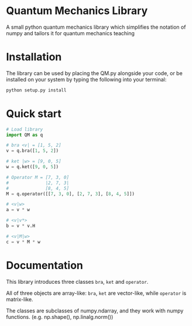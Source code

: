 # Quantum Mechanics Library
A small python quantum mechanics library which simplifies the notation of numpy and tailors it for quantum mechanics teaching
# Installation
The library can be used by placing the <span>QM</span>.py alongside your code, or be installed on your system by typing the following into your terminal:
```bash
python setup.py install
```
# Quick start
```python
# Load library
import QM as q

# bra <v| = [1, 5, 2]
v = q.bra([1, 5, 2])

# ket |w> = [9, 0, 5]
w = q.ket([9, 0, 5])

# Operator M = [7, 3, 0]
#              |2, 7, 3|
#              [8, 4, 5]
M = q.operator([[7, 3, 0], [2, 7, 3], [8, 4, 5]])

# <v|w>
a = v * w

# <v|v*>
b = v * v.H

# <v|M|w>
c = v * M * w
```
# Documentation
This library introduces three classes ```bra```, ```ket``` and ```operator```.

All of three objects are array-like:
```bra```, ```ket``` are vector-like, while ```operator``` is matrix-like.

The classes are subclasses of numpy.ndarray, and they work with numpy functions. (e.g. np.shape(), np.linalg.norm())